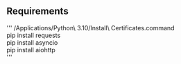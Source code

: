 ## Requirements
'''
/Applications/Python\ 3.10/Install\ Certificates.command   
pip install requests     
pip install asyncio   
pip install aiohttp     
'''
